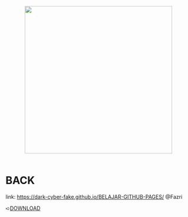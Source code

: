 


<div class="separator" style="clear: both; text-align: center;"><a href="https://blogger.googleusercontent.com/img/a/AVvXsEg8nsQDCR4Awu9cme6aRGHsowFsx29Ist5rJTYdCoJaX1oy5xkGn_8DOjGvuSD51TRlKgtP_ed9AvnIReKE_rg00gtyH08UZLFTrLu4ILouZ_qKV4R6LJOV9qlxIpu68041_TvPdWSaWTFaxn7MmE-UZdr7C-Gww08OmA_na0x7Shae1Xx777YT0SP0=s680" imageanchor="1" style="margin-left: 1em; margin-right: 1em;"><img border="0" data-original-height="680" data-original-width="680" height="400" src="https://blogger.googleusercontent.com/img/a/AVvXsEg8nsQDCR4Awu9cme6aRGHsowFsx29Ist5rJTYdCoJaX1oy5xkGn_8DOjGvuSD51TRlKgtP_ed9AvnIReKE_rg00gtyH08UZLFTrLu4ILouZ_qKV4R6LJOV9qlxIpu68041_TvPdWSaWTFaxn7MmE-UZdr7C-Gww08OmA_na0x7Shae1Xx777YT0SP0=w400-h400" width="400" /></a></div><br />

# BACK
link: https://dark-cyber-fake.github.io/BELAJAR-GITHUB-PAGES/
@Fazri

➪<a href="https://wa.me/62857904897032" target="_blank">DOWNLOAD</a>
